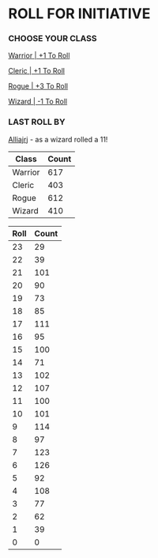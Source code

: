 # ROLL FOR INITIATIVE
### CHOOSE YOUR CLASS

[Warrior | +1 To Roll](https://github.com/benjaminsampica/benjaminsampica/issues/new?title=roll%7Cwarrior&body=Just+click+%27Submit+new+issue%27.)

[Cleric | +1 To Roll](https://github.com/benjaminsampica/benjaminsampica/issues/new?title=roll%7Ccleric&body=Just+click+%27Submit+new+issue%27.)

[Rogue | +3 To Roll](https://github.com/benjaminsampica/benjaminsampica/issues/new?title=roll%7Crogue&body=Just+click+%27Submit+new+issue%27.)

[Wizard | -1 To Roll](https://github.com/benjaminsampica/benjaminsampica/issues/new?title=roll%7Cwizard&body=Just+click+%27Submit+new+issue%27.)
### LAST ROLL BY
[Alliajrj](https://www.github.com/Alliajrj) - as a wizard rolled a 11!

|Class|Count|
|-|-|
|Warrior|617|
|Cleric|403|
|Rogue|612|
|Wizard|410|

|Roll|Count|
|-|-|
|23|29
|22|39
|21|101
|20|90
|19|73
|18|85
|17|111
|16|95
|15|100
|14|71
|13|102
|12|107
|11|100
|10|101
|9|114
|8|97
|7|123
|6|126
|5|92
|4|108
|3|77
|2|62
|1|39
|0|0
